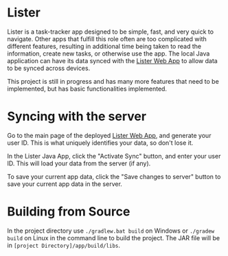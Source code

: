 # Lister

Lister is a task-tracker app designed to be simple, fast, and very quick to navigate.
Other apps that fulfill this role often are too complicated with different features, resulting in additional time being taken to read the information, 
create new tasks, or otherwise use the app. The local Java application can have its data synced with the [Lister Web App](https://github.com/jamesL103/ListerWeb) to allow data to be synced across devices.

This project is still in progress and has many more features that need to be implemented, but has basic functionalities implemented.

# Syncing with the server

Go to the main page of the deployed [Lister Web App](https://github.com/jamesL103/ListerWeb), and generate your user ID. This is what uniquely identifies your data, so don't lose it.

In the Lister Java App, click the "Activate Sync" button, and enter your user ID. This will load your data from the server (if any).

To save your current app data, click the "Save changes to server" button to save your current app data in the server.

# Building from Source

In the project directory use `./gradlew.bat build` on Windows or `./gradew build` on Linux in the command line to build the project. The JAR file will be in `[project Directory]/app/build/libs`. 
